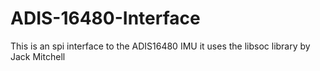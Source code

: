 ADIS-16480-Interface
====================

This is an spi interface to the ADIS16480 IMU it uses the libsoc library by Jack Mitchell
